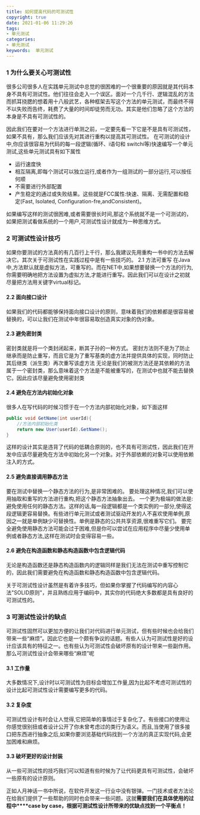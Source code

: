 ```yaml
---
title: 如何提高代码的可测试性
copyright: true
date: 2021-01-06 11:29:26
tags: 
- 单元测试
categories: 
- 单元测试
keywords:  单元测试
---
```


### 1 为什么要关心可测试性
很多公司很多人在实践单元测试中总觉的很困难的一个很重要的原因就是其代码本身不具有可测试性。他们往往会走入一个误区。面对一个几千行、逻辑混乱的方法而抓耳挠腮的想着用十八般武艺，各种框架去写这个方法的单元测试，而最终不得不以失败而告终，耗费了大量的时间却徒劳而无功。其实是他们忽略了这个方法的本身是不具有可测试性的。
<!--more-->
因此我们在要对一个方法进行单测之前，一定要先看一下它是不是具有可测试性，如果不具有，那么我们应该先对其进行重构以提高其可测试性。
在可测试的设计中,你应该很容易为代码的每一段逻辑(循环、i语句和 switchi等)快速编写一个单元测试,这些单元测试具有如下属性

- 运行速度快
- 相互隔离,即每个测试可以独立运行,或者作为一组测试的一部分运行,可以按任何顺
- 不需要进行外部配置
- 产生稳定的通过或失败结果。这些就是FCC属性:快速、隔离、无需配置和稳定(Fast, Isolated, Configuration-fre,andConsistent)。

如果编写这样的测试很困难,或者需要很长时间,那这个系统就不是一个可测试的，如果把测试看做系统的一个用户,可测试性设计就成为一种思维方式。
### 2 可测试性设计技巧
如果你要测试的方法真的有几百行上千行，那么我建议先用重构一书中的方法去解决它。其次关于可测试性在实践过程中是有一些技巧的。
2.1 方法可重写
在Java中,方法默认就是虚拟方法，可重写的。而在NET中,如果想要替换一个方法的行为,你需要明确地把方法设置为虚拟方法,才能进行重写。因此我们可以在设计之初就尽量把方法用关键字virtual标记。
#### 2.2 面向接口设计
如果我们的代码都能够保持面向接口设计的原则，意味着我们的依赖都是很容易被替换的，可以让我们在测试中年很容易取创造真实对象的伪对象。
#### 2.3 避免密封类
密封类就是将一个类封闭起来，断其子孙的一种方式。
密封方法则不是为了防止继承而是防止重写，而且它是为了重写基类的虚方法并提供具体的实现，同时防止其后继类（派生类）再次重写该虚方法
无论是我们的被测方法还是其依赖的方法属于一个密封类，那么意味着这个方法是不能被重写的，在测试中也就不能去替换它。因此应该尽量避免使用密封类
#### 2.4 避免在方法内初始化对象
很多人在写代码的时候习惯于在一个方法内部初始化对象，如下面这样
```csharp
public void GetName(int userId){
    //方法内部初始化类
	return new User(userId).GetName();
}
```
这样的设计其实是违背了代码的低耦合原则的，也不具有可测试性，因此我们在开发中应该尽量避免在方法中初始化另一个对象。对于外部依赖的对象可以使用依赖注入的方式。
#### 2.5 避免直接调用静态方法
要在测试中替换一个静态方法的行为,是非常困难的。
要处理这种情况,我们可以使用抽取和重写的方法进行重构,把这个静态方法抽象出去。
一个更为极端的做法是:避免使用任何的静态方法。这样的话,每一段逻辑都是一个类实例的一部分,使得这段逻辑更容易替换。有些进行单元测试或者测试驱动开发的人不喜欢使用单例,原因之一就是单例缺少可替换性。单例是静态的公共共享资源,很难重写它们。
要完全避免使用静态方法可能会过于困难,但是你可以尝试在应用程序中尽量少使用单例或者静态方法,这样在测试时会变得容易一些。
#### 2.6 避免在构造函数和静态构造函数中包含逻辑代码
无论是构造函数还是静态构造函数内的逻辑同样是我们无法在测试中重写控制它的，因此我们需要避免在构造函数和静态构造函数中包含逻辑代码。

关于可测试性设计虽然是有着许多技巧，但如果你掌握了代码编写的内容心法"SOLID原则"，并且熟练应用于编码中，其实你的代码绝大多数都是具有良好的可测试性的。
### 3 可测试性设计的缺点
可测试性固然可以更加方便的让我们对代码进行单元测试，但有些时候也会给我们带来一些“麻烦”。因此它也是一个颇有争议的话题。有些人认为可测试性是好的设计应该具有的特征之一。也有些认为可测试性会破坏原有的设计带来一些副作用。
那么可测试性设计会带来哪些“麻烦”呢
#### 3.1 工作量
大多数情况下,设计时以可测试性为目标会增加工作量,因为比起不考虑可测试性的设计比起可测试性设计需要编写更多的代码。
#### 3.2 复杂度
可测试性设计有时会让人觉得,它把简单的事情过于复杂化了。有些接口的使用让你感觉很别扭或者设计公开了你未曾考虑过的类行为语义。而且,当使用了很多接口把东西进行抽象之后,如果你要浏览基础代码找到一个方法的真正实现代码,会更加困难和麻烦。

#### 3.3 破坏更好的设计封装
从一些可测试性的技巧我们可以知道有些时候为了让代码更具有可测试性，会破坏一些原有的设计原则。


正如人月神话一书中所说，在软件开发这一行业中没有银弹。一门技术或者方法论在给我们提供了一些帮助的同时也会带来一些问题。这就**需要我们在具体使用的过程中****case by case，根据可测试性设计所带来的优缺点找到一个平衡点！**
